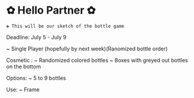 # ✿ Hello Partner ✿
```
✤ This will be our sketch of the bottle game
```

Deadline: 
July 5 - July 9


~ Single Player (hopefully by next week)(Ranomized bottle order)

Cosmetic :
~ Randomized colored bottles
~ Boxes with greyed out bottles on the bottom 

Options:
~ 5 to 9 bottles

Use:
~ Frame
